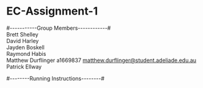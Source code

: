 # EC-Assignment-1

#-----------Group Members------------#\
Brett Shelley\
David Harley\
Jayden Boskell\
Raymond Habis\
Matthew Durflinger   a1669837  matthew.durflinger@student.adeliade.edu.au \
Patrick Ellway

#--------Running Instructions--------#
